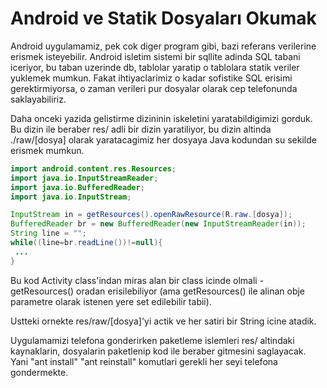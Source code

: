 # Android ve Statik Dosyaları Okumak

Android uygulamamiz, pek cok diger program gibi, bazi referans verilerine erismek isteyebilir. Android isletim sistemi bir sqllite adinda SQL tabani iceriyor, bu taban uzerinde db, tablolar yaratip o tablolara statik veriler yuklemek mumkun. Fakat ihtiyaclarimiz o kadar sofistike SQL erisimi gerektirmiyorsa, o zaman verileri pur dosyalar olarak cep telefonunda saklayabiliriz.

Daha onceki yazida gelistirme dizininin iskeletini yaratabildigimizi gorduk. Bu dizin ile beraber res/ adli bir dizin yaratiliyor, bu dizin altinda ./raw/[dosya] olarak yaratacagimiz her dosyaya Java kodundan su sekilde erismek mumkun.

```java
import android.content.res.Resources;
import java.io.InputStreamReader;
import java.io.BufferedReader;
import java.io.InputStream;

InputStream in = getResources().openRawResource(R.raw.[dosya]);
BufferedReader br = new BufferedReader(new InputStreamReader(in));
String line = "";
while((line=br.readLine())!=null){
 ...
}
```

Bu kod Activity class'indan miras alan bir class icinde olmali -
getResources() oradan erisilebiliyor (ama getResources() ile alinan
obje parametre olarak istenen yere set edilebilir tabii).

Ustteki ornekte res/raw/[dosya]'yi actik ve her satiri bir String
icine atadik.

Uygulamamizi telefona gonderirken paketleme islemleri res/ altindaki
kaynaklarin, dosyalarin paketlenip kod ile beraber gitmesini
saglayacak. Yani "ant install" "ant reinstall" komutlari gerekli her
seyi telefona gondermekte.





